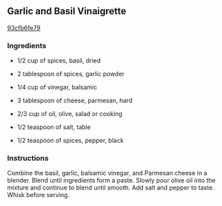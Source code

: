 ## Garlic and Basil Vinaigrette

[93cfb6fe79](http://allrecipes.com/recipe/garlic-and-basil-vinaigrette/)

### Ingredients

 - 1/2 cup of spices, basil, dried

 - 2 tablespoon of spices, garlic powder

 - 1/4 cup of vinegar, balsamic

 - 3 tablespoon of cheese, parmesan, hard

 - 2/3 cup of oil, olive, salad or cooking

 - 1/2 teaspoon of salt, table

 - 1/2 teaspoon of spices, pepper, black

### Instructions

Combine the basil, garlic, balsamic vinegar, and Parmesan cheese in a blender. Blend until ingredients form a paste. Slowly pour olive oil into the mixture and continue to blend until smooth. Add salt and pepper to taste. Whisk before serving.